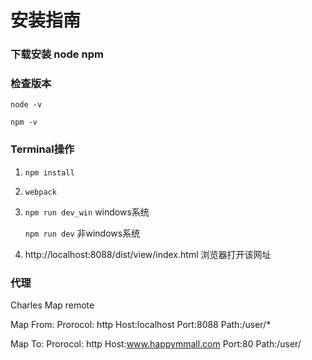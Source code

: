 # 安装指南

### 下载安装 node npm

### 检查版本
```
node -v  
```
```
npm -v
```

### Terminal操作

1. ```npm install```
2. ```webpack ```
3. ```npm run dev_win```  windows系统 
    
   ```npm run dev```     非windows系统
4. http://localhost:8088/dist/view/index.html  浏览器打开该网址

### 代理

Charles
Map remote

Map From:
Prorocol: http
Host:localhost 
Port:8088
Path:/user/*

Map To:
Prorocol: http
Host:www.happymmall.com
Port:80
Path:/user/



